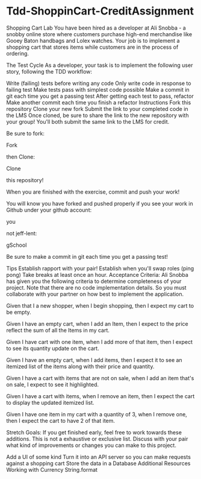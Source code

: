 # Tdd-ShoppinCart-CreditAssignment
Shopping Cart Lab
You have been hired as a developer at Ali Snobba - a snobby online store where customers purchase high-end merchandise like Gooey Baton handbags and Lolex watches. Your job is to implement a shopping cart that stores items while customers are in the process of ordering.

The Test Cycle
As a developer, your task is to implement the following user story, following the TDD workflow:

Write (failing) tests before writing any code
Only write code in response to failing test
Make tests pass with simplest code possible
Make a commit in git each time you get a passing test
After getting each test to pass, refactor
Make another commit each time you finish a refactor
Instructions
Fork this repository
Clone your new fork
Submit the link to your completed code in the LMS
Once cloned, be sure to share the link to the new repository with your group! You'll both submit the same link to the LMS for credit.

Be sure to fork:

Fork

then Clone:

Clone

this repository!

When you are finished with the exercise, commit and push your work!

You will know you have forked and pushed properly if you see your work in Github under your github account:

you

not jeff-lent:

gSchool

Be sure to make a commit in git each time you get a passing test!

Tips
Establish rapport with your pair!
Establish when you'll swap roles (ping pong)
Take breaks at least once an hour.
Acceptance Criteria:
Ali Snobba has given you the following criteria to determine completeness of your project. Note that there are no code implementation details. So you must collaborate with your partner on how best to implement the application.

Given that I a new shopper, when I begin shopping, then I expect my cart to be empty.

Given I have an empty cart, when I add an Item, then I expect to the price reflect the sum of all the Items in my cart.

Given I have cart with one item, when I add more of that item, then I expect to see its quantity update on the cart.

Given I have an empty cart, when I add items, then I expect it to see an itemized list of the items along with their price and quantity.

Given I have a cart with items that are not on sale, when I add an item that's on sale, I expect to see it highlighted.

Given I have a cart with items, when I remove an item, then I expect the cart to display the updated itemized list.

Given I have one item in my cart with a quantity of 3, when I remove one, then I expect the cart to have 2 of that item.

Stretch Goals: 
If you get finished early, feel free to work towards these additions. This is not a exhaustive or exclusive list. Discuss with your pair what kind of improvements or changes you can make to this project.

Add a UI of some kind
Turn it into an API server so you can make requests against a shopping cart
Store the data in a Database
Additional Resources
Working with Currency
String.format